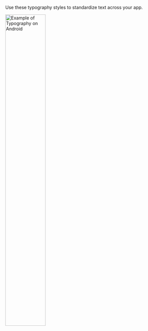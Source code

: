 Use these typography styles to standardize text across your app.

<img src="https://static2.sharepointonline.com/files/fabric/fabric-website/images/controls/android/utilities/demo-typography.png" alt="Example of Typography on Android" style="width: 50%;" />
